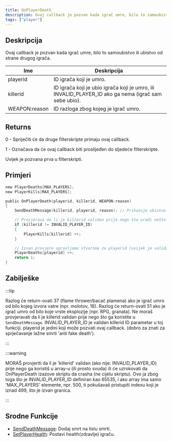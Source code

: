 ```yaml
---
title: OnPlayerDeath
description: Ovaj callback je pozvan kada igrač umre, bilo to samoubistvo ili ubistvo od strane drugog igrača.
tags: ["player"]
---
```


## Deskripcija

Ovaj callback je pozvan kada igrač umre, bilo to samoubistvo ili ubistvo od strane drugog igrača.

| Ime           | Deskripcija                                                                                          |
|---------------|------------------------------------------------------------------------------------------------------|
| playerid      | ID igrača koji je umro.                                                                              |
| killerid      | ID igrača koji je ubio igrača koji je umro, ili INVALID_PLAYER_ID ako ga nema (igrač sam sebe ubio). |
| WEAPON:reason | ID razloga zbog kojeg je igrač umro.                                                                 |

## Returns

0 - Spriječiti će da druge filterskripte primaju ovaj callback.

1 - Označava da će ovaj callback biti proslijeđen do sljedeće filterskripte.

Uvijek je pozvana prva u filterskripti.

## Primjeri

```c
new PlayerDeaths[MAX_PLAYERS];
new PlayerKills[MAX_PLAYERS];

public OnPlayerDeath(playerid, killerid, WEAPON:reason)
{
    SendDeathMessage(killerid, playerid, reason); // Prikazuje ubistvo u listi ubistava

    // Provjerava da li je killerid validan prije nego što uradi nešto sa njim
    if (killerid != INVALID_PLAYER_ID)
    {
        PlayerKills[killerid] ++;
    }

    // Izvan provjere upravljamo stvarima za playerid (uvijek je validan)
    PlayerDeaths[playerid] ++;
    return 1;
}
```

## Zabilješke

:::tip

Razlog će return-ovati 37 (flame thrower/bacač plamena) ako je igrač umro od bilo kojeg izvora vatre (npr. molotov, 18). Razlog će return-ovati 51 ako je igrač umro od bilo koje vrste eksplozije (npr. RPG, granata). Ne moraš provjeravati da li je killerid validan prije nego što ga koristite u `SendDeathMessage`. INVALID_PLAYER_ID je validan killerid ID parametar u toj funkciji. playerid je jedini koji može pozvati ovaj callback. (dobro za znati za sprječavanje lažne smrti 'anti fake death').

:::

:::warning

MORAŠ provjeriti da li je 'killerid' validan (ako nije: INVALID_PLAYER_ID) prije nego ga koristiš u array-u (ili prosto svuda) ili će uzrokovati da OnPlayerDeath izazove skriptu da crasha (ne cijelu skriptu). Ovo ja zbog toga što je INVALID_PLAYER_ID definiran kao 65535, i ako array ima samo 'MAX_PLAYERS' elemente, npr. 500, ti pokušavaš pristupiti indexu koji je iznad 499, što je izvan granica.

:::

## Srodne Funkcije

- [SendDeathMessage](../functions/SendDeathMessage): Dodaj smrt na listu smrti.
- [SetPlayerHealth](../functions/SetPlayerHealth): Postavi health(zdravlje) igraču.
